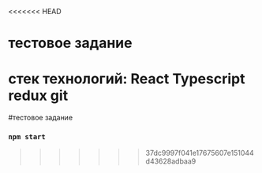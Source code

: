 <<<<<<< HEAD
# тестовое задание

стек технологий:
    React
    Typescript
    redux
    git
=======
#тестовое задание
### `npm start`
>>>>>>> 37dc9997f041e17675607e151044d43628adbaa9
